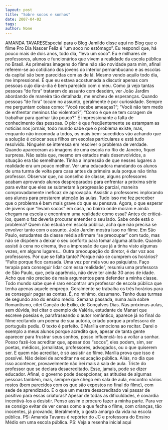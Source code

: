 ```yaml
---
layout: post
title: "Sobre socos e sonhos"
date: 2007-04-02
tags: 
author: None
---
```



AMANDA TAVARESEspecial para o Blog
Jamildo disse aqui no Blog que o filme Pro Dia Nascer Feliz é “um soco no estômago”. Eu respondi que, há pouco mais de dois anos, todo dia, “levo um soco”. Eu e milhares de professores, alunos e funcionários que vivem a realidade da escola pública no Brasil. 
As primeiras imagens do filme não são novidade para mim, afinal referem-se ao cotidiano dos jovens do interior pernambucano e as escolas da capital são bem parecidas com as de lá. Mesmo vendo aquilo todo dia, me impressionei. É que eu estava acostumada a discutir apenas com pessoas cujo dia-a-dia é bem parecido com o meu. Como já vejo tantas pessoas “de fora” tratarem do assunto com desdém, ver João Jardim abordando de maneira tão detalhada, me encheu de esperanças. Quando pessoas “de fora” tocam no assunto, geralmente é por curiosidade. Sempre me perguntam coisas como: “Você recebe ameaças?”; “Você não tem medo de enfrentar meninos tão violentos?”; “Como é que se tem coragem de trabalhar para ganhar tão pouco?”
É impressionante a falta de conhecimento das pessoas. O pior é que freqüentemente se estampam as notícias nos jornais, todo mundo sabe que o problema existe, mas, enquanto não incomoda a todos, os mais bem-sucedidos vão achando que a solução é colocar seus filhos em escolas particulares e está tudo resolvido. Ninguém se interessa em resolver o problema de verdade.
Quando apareceram as imagens de uma escola no Rio de Janeiro, fiquei surpresa. Não sabia que, mesmo em estados mais desenvolvidos, a situação era tão semelhante. Tinha a impressão de que nesses lugares a realidade era um pouco melhor.
Ver uma educadora mandando os alunos de uma turma de volta para casa antes da primeira aula porque não tinha professor. Observar que, no conselho de classe, alguns professores acabam aprovando alunos despreparados para enfrentar a próxima série para evitar que eles se submetam à progressão parcial, maneira comprovadamente ineficaz de aprovação. Assistir a professores implorando aos alunos para prestarem atenção às aulas. Tudo isso me fez perceber que o problema é bem mais grave do que eu pensava.
Agora, o que esperar de jovens que “levam socos” em casa, no bairro onde moram e ainda chegam na escola e encontram uma realidade como essa? Antes de criticá-los, quem o faz deveria procurar entender o seu lado. Sabe onde está o problema? Quem não estuda em escola pública, acha que não precisa se envolver tanto com o assunto. João Jardim mostra isso no filme. Em São Paulo, estudantes da classe média afirmam “se preocupar” com tudo, mas não se dispõem a deixar o seu conforto para tomar alguma atitude. Quando assisti à cena no cinema, tive a impressão de que já a tinha visto algumas vezes, em alguns lugares...
Outra preocupação do diretor, é dar voz aos professores. Por que se falta tanto? Porque não se cumprem os horários? “Falto porque fico cansada. Uma vez por mês vou ao psiquiatra. Faço terapia para conseguir lidar com essa realidade”, resumiu uma professora de São Paulo, que, pela aparência, não deve ter ainda 30 anos de idade. Acho que não preciso de mais argumentos para defender a minha classe. Todo mundo sabe que é raro encontrar um professor de escola pública que tenha apenas aquele emprego. Geralmente se trabalha os três horários para se conseguir pagar as contas. É, no mínimo, desumano.
Tenho duas turmas de segundo ano do ensino médio. Semana passada, numa aula sobre Romantismo, citei Canção do Exílio, de Gonçalves Dias. Nas próximas aulas, sem dúvida, irei citar o exemplo de Valéria, estudante de Manari que escreve poesias e, parafraseando o autor romântico, aparece já no final do filme recitando um poema de sua autoria, criado porque a professora de português pediu. O texto é perfeito. E Marília emociona ao recitar. Darei o exemplo a meus alunos porque acredito que, apesar de tanta gente aparecer para frustrar seus sonhos, posso influenciá-los a voltar a sonhar. Posso fazê-los acreditar que, apesar dos “socos”, eles podem, sim, ser poetas, médicos, jornalistas, professores, advogados, ou o que quiserem ser. E quem não acreditar, é só assistir ao filme. Marília prova que isso é possível.
Não deixei de acreditar na educação pública. Aliás, no dia que isso acontecer, provavelmente não irei mais à sala de aula. Triste do professor que se declara desacreditado. Esse, jamais, pode se dizer educador.
Afinal, o governo pode decepcionar, as atitudes de algumas pessoas também, mas, sempre que chego em sala de aula, encontro vários rostos (bem parecidos com os que são expostos no final do filme), com sede de aprendizado. E o que um mestre desacreditado vai passar de positivo para essas criaturas? Apesar de todas as dificuldades, é covardia incentivá-los a desistir. Penso assim e procuro fazer a minha parte. Para ver se consigo evitar de ver cenas como a que fecha o filme, com crianças, tão inocentes, já provando, literalmente, o gosto amargo da vida na escola pública.
PS: Amanda Tavares é repórter do JC e professora do Ensino Médio em uma escola pública.
PS: Veja a resenha inicial aqui 
